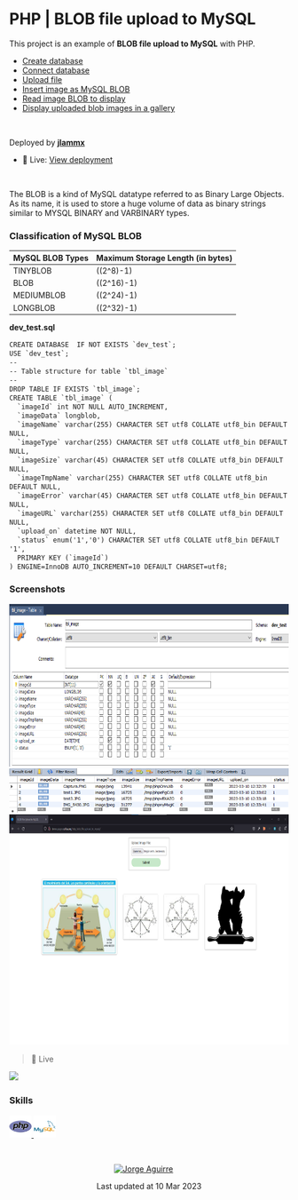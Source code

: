 # PHP | BLOB file upload to MySQL

This project is an example of **BLOB file upload to MySQL** with PHP.

- [Create database](assets/database/dev_test_tbl_image.sql)
- [Connect database](db.php)
- [Upload file](index.php)
- [Insert image as MySQL BLOB](index.php)
- [Read image BLOB to display](imageView.php)
- [Display uploaded blob images in a gallery](listImages.php)

<br/>

Deployed by **[jlammx](https://github.com/jlammx)**
- 🚀 Live: [View deployment](http://demo.pagos.cafisa.org/php_blob_file_upload_to_mysql)

<br/>

The BLOB is a kind of MySQL datatype referred to as Binary Large Objects. As its name, it is used to store a huge volume of data as binary strings similar to MYSQL BINARY and VARBINARY types.

### Classification of MySQL BLOB

| MySQL BLOB Types  | Maximum Storage Length (in bytes) |
| ----------------  | --------------------------------- | 
| TINYBLOB 	        | ((2^8)-1)                         |
| BLOB 	            | ((2^16)-1)                        |
| MEDIUMBLOB 	    | ((2^24)-1)                        |
| LONGBLOB 	        | ((2^32)-1)                        |


**dev_test.sql**
```mysql
CREATE DATABASE  IF NOT EXISTS `dev_test`;
USE `dev_test`;
--
-- Table structure for table `tbl_image`
--
DROP TABLE IF EXISTS `tbl_image`;
CREATE TABLE `tbl_image` (
  `imageId` int NOT NULL AUTO_INCREMENT,
  `imageData` longblob,
  `imageName` varchar(255) CHARACTER SET utf8 COLLATE utf8_bin DEFAULT NULL,
  `imageType` varchar(255) CHARACTER SET utf8 COLLATE utf8_bin DEFAULT NULL,
  `imageSize` varchar(45) CHARACTER SET utf8 COLLATE utf8_bin DEFAULT NULL,
  `imageTmpName` varchar(255) CHARACTER SET utf8 COLLATE utf8_bin DEFAULT NULL,
  `imageError` varchar(45) CHARACTER SET utf8 COLLATE utf8_bin DEFAULT NULL,
  `imageURL` varchar(255) CHARACTER SET utf8 COLLATE utf8_bin DEFAULT NULL,
  `upload_on` datetime NOT NULL,
  `status` enum('1','0') CHARACTER SET utf8 COLLATE utf8_bin DEFAULT '1',
  PRIMARY KEY (`imageId`)
) ENGINE=InnoDB AUTO_INCREMENT=10 DEFAULT CHARSET=utf8;
```


### Screenshots

<p align="left">
	<img src="assets/screenshots/2023-03-10_00_SS.png" height="293" alt="Database structure"/>
	<img src="assets/screenshots/2023-03-10_02_SS.png" alt="Data"/>
    <img src="assets/screenshots/2023-03-10_01_SS.png" height="415" alt="Main"/>
</p>

> 🔴 Live 
<p align="left">
	<a href=https://youtu.be/YXkNRFA0Wq8 target="_blank"><img src="https://markdown-videos.deta.dev/youtube/YXkNRFA0Wq8" height="250"></a></img>
</p>


### Skills
<p align="left">
	<a href="https://dart.dev" target="_blank">
		<img src="https://raw.githubusercontent.com/devicons/devicon/master/icons/php/php-original.svg" alt="PHP" width="40" height="40"/>
	</a> 
    <a href="https://www.mysql.com" target="_blank">
        <img src="https://raw.githubusercontent.com/devicons/devicon/master/icons/mysql/mysql-original-wordmark.svg" alt="MySQL" width="40" height="40"/>
    </a>
</p>

<br/>


<p align="center">
	<div align="center" inline>
		<span> <a href="https://www.linkedin.com/in/jlammx/" target="_blank">
			<img src="https://content.linkedin.com/content/dam/me/business/en-us/amp/brand-site/v2/bg/LI-Logo.svg.original.svg" alt="Jorge Aguirre" height="25"/></a>
		</span>
		&nbsp;&nbsp;&nbsp;&nbsp;
	</div>
</p>

<p align="center"> Last updated at 10 Mar 2023</p>